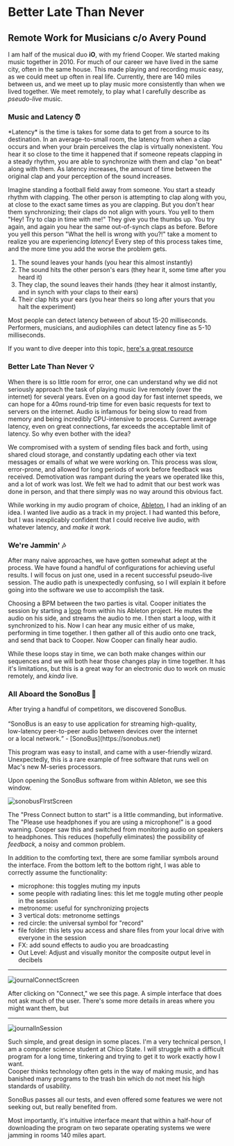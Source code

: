 <h1>Better Late Than Never</h1>
<h2> Remote Work for Musicians
c/o Avery Pound</h2>

I am half of the musical duo **iO**, with my friend Cooper. We started making music together in 2010. 
For much of our career we have lived in the same city, often in the same house. 
This made playing and recording music easy, as we could meet up often in real life.
Currently, there are 140 miles between us, and we meet up to play music more consistently than 
when we lived together. We meet remotely, to play what I carefully describe as *pseudo-live* music. 

<h3>Music and Latency ⏰ </h3>
*Latency* is the time is takes for some data to get from a source to its destination. 
In an average-to-small room, the latency from when a clap occurs and when your brain perceives the clap
is virtually nonexistent. You hear it so close to the time it happened that if someone repeats clapping
in a steady rhythm, you are able to synchronize with them and clap "on beat" along with them. 
As latency increases, the amount of time between the original clap and your perception of the sound increases. 

Imagine standing a football field away from someone. You start a steady rhythm with clapping.
The other person is attempting to clap along with you, at close to the exact same times as you are clapping.
But you don't hear them synchronizing; their claps do not align with yours. 
You yell to them "Hey! Try to clap in time with me!" They give you the thumbs up. 
You try again, and again you hear the same out-of-synch claps as before. 
Before you yell this person "What the hell is wrong with you?!" 
take a moment to realize you are experiencing *latency*!
Every step of this process takes time, and the more time you add the worse the problem gets.

1) The sound leaves your hands (you hear this almost instantly)
2) The sound hits the other person's ears (they hear it, some time after you heard it)
3) They clap, the sound leaves their hands (they hear it almost instantly, and in synch with your claps to their ears)
4) Their clap hits your ears (you hear theirs so long after yours that you halt the experiment)

Most people can detect latency between of about 15-20 milliseconds. 
Performers, musicians, and audiophiles can detect latency fine as 5-10 milliseconds. 

If you want to dive deeper into this topic, [here's a great resource](https://sonobus.net/sonobus_userguide.html#A-bit-of-Physics-Why-can’t-I-jam-with-my-friend-in-Sydney)

<h3> Better Late Than Never 💡</h3>

When there is so little room for error, one can understand why we did not seriously approach
the task of playing music live remotely (over the internet) for several years. 
Even on a good day for fast internet speeds, we can hope for a 40ms round-trip time for even basic 
requests for text to servers on the internet. Audio is infamous for being slow to read from memory and being 
incredibly CPU-intensive to process. Current average latency, even on great connections, 
far exceeds the acceptable limit of latency.
So why even bother with the idea? 

We compromised with a system of sending files back and forth, using shared cloud storage, 
and constantly updating each other via text messages or emails of what we were working on. 
This process was slow, error-prone, and allowed for long periods of work before feedback was received.
Demotivation was rampant during the years we operated like this, and a lot of work was lost.
We felt we had to admit that our best work was done in person,
and that there simply was no way around this obvious fact. 

While working in my audio program of choice, [Ableton](https://www.ableton.com/en/), I had an inkling of an idea. 
I wanted live audio as a track in my project. 
I had wanted this before, but I was inexplicably confident that I could receive live audio,
with whatever latency, and *make it work.*

<h3>We're Jammin' 🎶</h3>
After many naive approaches, we have gotten somewhat adept at the process.
We have found a handful of configurations for achieving useful results. 
I will focus on just one, used in a recent successful pseudo-live session.
The audio path is unexpectedly confusing, so I will explain it before going
into the software we use to accomplish the task.

Choosing a BPM between the two parties is vital. 
Cooper initiates the session by starting a [loop](https://en.wikipedia.org/wiki/Loop_(music)) from within his Ableton project. 
He mutes the audio on his side, and streams the audio to me. 
I then start a loop, with it synchronized to his. 
Now I can hear any music either of us make, performing in time together. 
I then gather all of this audio onto one track, and send that back to Cooper. 
Now Cooper can finally hear audio. 

While these loops stay in time, we can both make changes within our sequences 
and we will both hear those changes play in time together. 
It has it's limitations, but this is a great way for an electronic duo
to work on music remotely, and *kinda* live.

<h3>All Aboard the SonoBus 🚌</h3>
After trying a handful of competitors, we discovered SonoBus.<br> <br>
 <q>SonoBus is an easy to use application for streaming high-quality, <br>
	low-latency peer-to-peer audio between devices over the internet <br>
	or a local network.</q> - [SonoBus](https://sonobus.net) 
<br>

This program was easy to install, and came with a user-friendly wizard. 
Unexpectedly, this is a rare example of free software that runs well on 
Mac's new M-series processors. 

Upon opening the SonoBus software from within Ableton, we see this window. 

![sonobusFIrstScreen](https://user-images.githubusercontent.com/79026876/195743496-072aed65-0871-44f0-82f0-b5b936962877.jpg)


The "Press Connect button to start" is a little commanding, but informative. 
The "Please use headphones if you are using a microphone!" is a good warning. 
Cooper saw this and switched from monitoring audio on speakers to headphones. 
This reduces (hopefully eliminates) the possibility of *feedback,* a noisy and common problem.

In addition to the comforting text, there are some familiar symbols around the interface. 
From the bottom left to the bottom right, I was able to correctly assume the functionality: <br>
- microphone: this toggles muting my inputs
- some people with radiating lines: this let me toggle muting other people in the session
- metronome: useful for synchronizing projects
- 3 vertical dots: metronome settings
- red circle: the universal symbol for "record"
- file folder: this lets you access and share files from your local drive with everyone in the session
- FX: add sound effects to audio you are broadcasting 
- Out Level: Adjust and visually monitor the composite output level in decibels

--- 
![journalConnectScreen](https://user-images.githubusercontent.com/79026876/195743585-66ada5c9-61dc-48d2-af1c-d113109b1d04.jpg)

After clicking on "Connect," we see this page. 
A simple interface that does not ask much of the user. 
There's some more details in areas where you might want them, 
but 

--- 
![journalInSession](https://user-images.githubusercontent.com/79026876/195743610-a1c8c646-987a-45ab-aa91-42e339d332d5.jpg)


Such simple, and great design in some places. 
I'm a very technical person, 
I am a computer science student at Chico State. 
I will struggle with a difficult program for a long time,
tinkering and trying to get it to work exactly how I want. <br>
Cooper thinks technology often gets in the way of making music, 
and has banished many programs to the trash bin which do not
meet his high standards of usability. 

SonoBus passes all our tests, and even offered some features we were not 
seeking out, but really benefited from. 

Most importantly, it's intuitive interface meant that within a half-hour
of downloading the program on two separate operating systems 
we were jamming in rooms 140 miles apart. 

